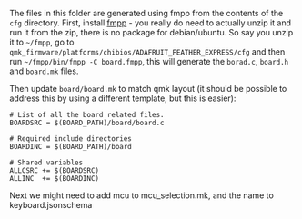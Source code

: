 The files in this folder are generated using fmpp from the contents of the `cfg` directory.
First, install [fmpp](https://sourceforge.net/projects/fmpp/) - you really do need to actually unzip it and run it from the zip, there is no package for debian/ubuntu.
So say you unzip it to `~/fmpp`, go to `qmk_firmware/platforms/chibios/ADAFRUIT_FEATHER_EXPRESS/cfg` and then run `~/fmpp/bin/fmpp -C board.fmpp`, this will generate the `borad.c`, `board.h` and `board.mk` files.

Then update `board/board.mk` to match qmk layout (it should be possible to address this by using a different template, but this is easier):

```
# List of all the board related files.
BOARDSRC = $(BOARD_PATH)/board/board.c

# Required include directories
BOARDINC = $(BOARD_PATH)/board

# Shared variables
ALLCSRC += $(BOARDSRC)
ALLINC  += $(BOARDINC)
```

Next we might need to add mcu to mcu_selection.mk, and the name to keyboard.jsonschema